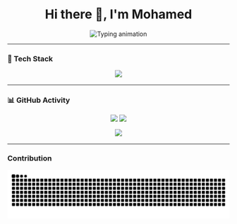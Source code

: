 <h1 align="center">
  Hi there 👋, I'm Mohamed
</h1>

<p align="center">
  <img src="https://readme-typing-svg.herokuapp.com?size=24&color=2F81F7&center=true&vCenter=true&width=500&lines=Electrical+Engineer+⚡;Software+Developer+💻;Open+Source+Enthusiast+🌍" alt="Typing animation" />
</p>

---

### 🚀 Tech Stack  
<p align="center">
  <img src="https://skillicons.dev/icons?i=python,cpp,js,html,css,sqlite,postgresql,django,flask,dotnet,bootstrap,react,figma,git,github,vscode,pycharm,docker,linux" />
</p>

---

### 📊 GitHub Activity  
<p align="center">
  <img src="https://github-readme-stats.vercel.app/api?username=momahari&show_icons=true&theme=tokyonight" height="170px"/>
  <img src="https://github-readme-streak-stats.herokuapp.com/?user=momahari&theme=tokyonight" height="170px"/>
</p>

<p align="center">
  <img src="https://github-readme-activity-graph.vercel.app/graph?username=momahari&theme=tokyo-night" />
</p>

---

###  Contribution  
<p align="center">
  <img src="https://raw.githubusercontent.com/momahari/momahari/output/snake.svg" alt="Snake animation" />
</p>
